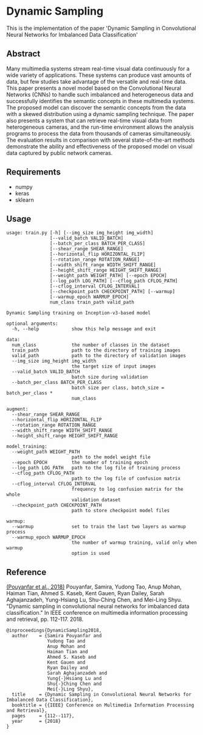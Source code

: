 # Dynamic Sampling

This is the implementation of the paper 'Dynamic Sampling in Convolutional Neural Networks for Imbalanced Data Classification'

## Abstract

Many multimedia systems stream real-time visual data continuously for a wide variety of applications. These systems can produce vast amounts of data, but few studies take advantage of the versatile and real-time data. This paper presents a novel model based on the Convolutional Neural Networks (CNNs) to handle such imbalanced and heterogeneous data and successfully identifies the semantic concepts in these multimedia systems. The proposed model can discover the semantic concepts from the data with a skewed distribution using a dynamic sampling technique. The paper also presents a system that can retrieve real-time visual data from heterogeneous cameras, and the run-time environment allows the analysis programs to process the data from thousands of cameras simultaneously. The evaluation results in comparison with several state-of-the-art methods demonstrate the ability and effectiveness of the proposed model on visual data captured by public network cameras.

## Requirements

- numpy
- keras
- sklearn

## Usage

```
usage: train.py [-h] [--img_size img_height img_width]
                [--valid_batch VALID_BATCH]
                [--batch_per_class BATCH_PER_CLASS]
                [--shear_range SHEAR_RANGE]
                [--horizontal_flip HORIZONTAL_FLIP]
                [--rotation_range ROTATION_RANGE]
                [--width_shift_range WIDTH_SHIFT_RANGE]
                [--height_shift_range HEIGHT_SHIFT_RANGE]
                [--weight_path WEIGHT_PATH] [--epoch EPOCH]
                [--log_path LOG_PATH] [--cflog_path CFLOG_PATH]
                [--cflog_interval CFLOG_INTERVAL]
                [--checkpoint_path CHECKPOINT_PATH] [--warmup]
                [--warmup_epoch WARMUP_EPOCH]
                num_class train_path valid_path

Dynamic Sampling training on Inception-v3-based model

optional arguments:
  -h, --help            show this help message and exit

data:
  num_class             the number of classes in the dataset
  train_path            path to the directory of training images
  valid_path            path to the directory of validation images
  --img_size img_height img_width
                        the target size of input images
  --valid_batch VALID_BATCH
                        batch size during validation
  --batch_per_class BATCH_PER_CLASS
                        batch size per class, batch_size = batch_per_class *
                        num_class

augment:
  --shear_range SHEAR_RANGE
  --horizontal_flip HORIZONTAL_FLIP
  --rotation_range ROTATION_RANGE
  --width_shift_range WIDTH_SHIFT_RANGE
  --height_shift_range HEIGHT_SHIFT_RANGE

model_training:
  --weight_path WEIGHT_PATH
                        path to the model weight file
  --epoch EPOCH         the number of training epoch
  --log_path LOG_PATH   path to the log file of training process
  --cflog_path CFLOG_PATH
                        path to the log file of confusion matrix
  --cflog_interval CFLOG_INTERVAL
                        frequency to log confusion matrix for the whole
                        validation dataset
  --checkpoint_path CHECKPOINT_PATH
                        path to store checkpoint model files

warmup:
  --warmup              set to train the last two layers as warmup process
  --warmup_epoch WARMUP_EPOCH
                        the number of warmup training, valid only when warmup
                        option is used
```

## Reference

[(Pouyanfar et al., 2018)](https://ieeexplore.ieee.org/document/8396983) Pouyanfar, Samira, Yudong Tao, Anup Mohan, Haiman Tian, Ahmed S. Kaseb, Kent Gauen, Ryan Dailey, Sarah Aghajanzadeh, Yung-Hsiang Lu, Shu-Ching Chen, and Mei-Ling Shyu. "Dynamic sampling in convolutional neural networks for imbalanced data classification." In IEEE conference on multimedia information processing and retrieval, pp. 112-117. 2018.

```
@inproceedings{DynamicSampling2018,
  author    = {Samira Pouyanfar and
               Yudong Tao and
               Anup Mohan and
               Haiman Tian and
               Ahmed S. Kaseb and
               Kent Gauen and
               Ryan Dailey and
               Sarah Aghajanzadeh and
               Yung{-}Hsiang Lu and
               Shu{-}Ching Chen and
               Mei{-}Ling Shyu},
  title     = {Dynamic Sampling in Convolutional Neural Networks for Imbalanced Data Classification},
  booktitle = {{IEEE} Conference on Multimedia Information Processing and Retrieval},
  pages     = {112--117},
  year      = {2018}
}
```
